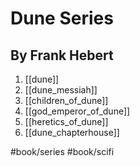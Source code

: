 # Dune Series
## By Frank Hebert
1. [[dune]]
2. [[dune_messiah]]
3. [[children_of_dune]]
4. [[god_emperor_of_dune]]
5. [[heretics_of_dune]]
6. [[dune_chapterhouse]]

#book/series #book/scifi 